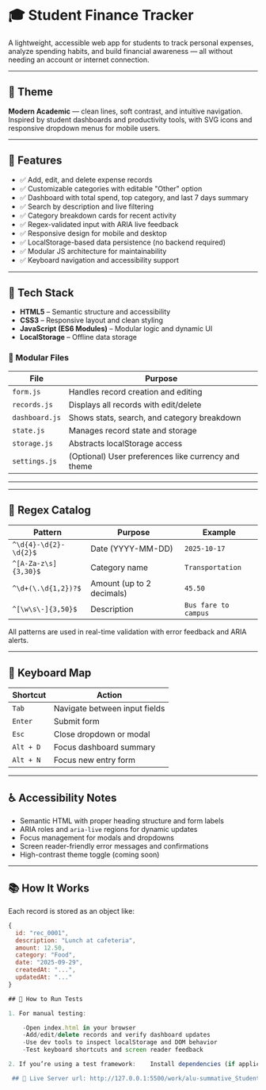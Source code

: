 # 🎓 Student Finance Tracker

A lightweight, accessible web app for students to track personal expenses, analyze spending habits, and build financial awareness — all without needing an account or internet connection.

---

## 🎨 Theme

**Modern Academic** — clean lines, soft contrast, and intuitive navigation. Inspired by student dashboards and productivity tools, with SVG icons and responsive dropdown menus for mobile users.

---

## 🚀 Features

- ✅ Add, edit, and delete expense records
- ✅ Customizable categories with editable "Other" option
- ✅ Dashboard with total spend, top category, and last 7 days summary
- ✅ Search by description and live filtering
- ✅ Category breakdown cards for recent activity
- ✅ Regex-validated input with ARIA live feedback
- ✅ Responsive design for mobile and desktop
- ✅ LocalStorage-based data persistence (no backend required)
- ✅ Modular JS architecture for maintainability
- ✅ Keyboard navigation and accessibility support

---

## 🧱 Tech Stack

- **HTML5** – Semantic structure and accessibility
- **CSS3** – Responsive layout and clean styling
- **JavaScript (ES6 Modules)** – Modular logic and dynamic UI
- **LocalStorage** – Offline data storage

### 📁 Modular Files

| File | Purpose |
|------|---------|
| `form.js` | Handles record creation and editing |
| `records.js` | Displays all records with edit/delete |
| `dashboard.js` | Shows stats, search, and category breakdown |
| `state.js` | Manages record state and storage |
| `storage.js` | Abstracts localStorage access |
| `settings.js` | (Optional) User preferences like currency and theme |

---

---

## 🧪 Regex Catalog

| Pattern | Purpose | Example |
|--------|---------|---------|
| `^\d{4}-\d{2}-\d{2}$` | Date (YYYY-MM-DD) | `2025-10-17` |
| `^[A-Za-z\s]{3,30}$` | Category name | `Transportation` |
| `^\d+(\.\d{1,2})?$` | Amount (up to 2 decimals) | `45.50` |
| `^[\w\s\-]{3,50}$` | Description | `Bus fare to campus` |

All patterns are used in real-time validation with error feedback and ARIA alerts.

---

## 🎹 Keyboard Map

| Shortcut | Action |
|----------|--------|
| `Tab` | Navigate between input fields |
| `Enter` | Submit form |
| `Esc` | Close dropdown or modal |
| `Alt + D` | Focus dashboard summary |
| `Alt + N` | Focus new entry form |

---

## ♿ Accessibility Notes

- Semantic HTML with proper heading structure and form labels
- ARIA roles and `aria-live` regions for dynamic updates
- Focus management for modals and dropdowns
- Screen reader-friendly error messages and confirmations
- High-contrast theme toggle (coming soon)

---

## 📚 How It Works

Each record is stored as an object like:

```js
{
  id: "rec_0001",
  description: "Lunch at cafeteria",
  amount: 12.50,
  category: "Food",
  date: "2025-09-29",
  createdAt: "...",
  updatedAt: "..."
}

## 🧪 How to Run Tests 

1. For manual testing:

    -Open index.html in your browser
    -Add/edit/delete records and verify dashboard updates
    -Use dev tools to inspect localStorage and DOM behavior
    -Test keyboard shortcuts and screen reader feedback

2. If you’re using a test framework:    Install dependencies (if applicable): ```bash npm install rearrange it in a good format'''

 ## 🧪 Live Server url: http://127.0.0.1:5500/work/alu-summative_Student_finance_tracker/index.html
